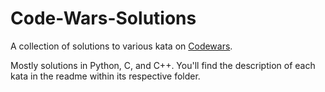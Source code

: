 # Code-Wars-Solutions
A collection of solutions to various kata on [Codewars](codewars.com).

Mostly solutions in Python, C, and C++. You'll find the description of each kata in the readme within its respective folder.
